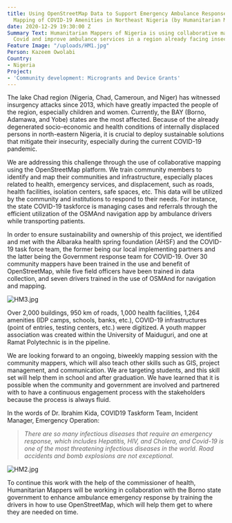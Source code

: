 ```yaml
---
title: Using OpenStreetMap Data to Support Emergency Ambulance Response Service and
  Mapping of COVID-19 Amenities in Northeast Nigeria (by Humanitarian Mappers)
date: 2020-12-29 19:30:00 Z
Summary Text: Humanitarian Mappers of Nigeria is using collaborative mapping to track
  Covid and improve ambulance services in a region already facing insecurity and conflict.
Feature Image: "/uploads/HM1.jpg"
Person: Kazeem Owolabi
Country:
- Nigeria
Project:
- 'Community development: Microgrants and Device Grants'
---
```


The lake Chad region (Nigeria, Chad, Cameroun, and Niger) has witnessed insurgency attacks since 2013, which have greatly impacted the people of the region, especially children and women. Currently, the BAY (Borno, Adamawa, and Yobe) states are the most affected. Because of the already degenerated socio-economic and health conditions of internally displaced persons in north-eastern Nigeria, it is crucial to deploy sustainable solutions that mitigate their insecurity, especially during the current COVID-19 pandemic.

We are addressing this challenge through the use of collaborative mapping using the OpenStreetMap platform. We train community members to identify and map their communities and infrastructure, especially places related to health, emergency services, and displacement, such as roads, health facilities, isolation centers, safe spaces, etc. This data will be utilized by the community and institutions to respond to their needs. For instance, the state COVID-19 taskforce is managing cases and referrals through the efficient utilization of the OSMAnd navigation app by ambulance drivers while transporting patients.

In order to ensure sustainability and ownership of this project, we identified and met with the Albaraka health spring foundation (AHSF) and the COVID-19 task force team, the former being our local implementing partners and the latter being the Government response team for COVID-19. Over 30 community mappers have been trained in the use and benefit of OpenStreetMap, while five field officers have been trained in data collection, and seven drivers trained in the use of OSMAnd for navigation and mapping.

![HM3.jpg](/uploads/HM3.jpg)

Over 2,000 buildings, 950 km of roads, 1,000 health facilities, 1,264 amenities (IDP camps, schools, banks, etc.), COVID-19 infrastructures (point of entries, testing centers, etc.) were digitized. A youth mapper association was created within the University of Maiduguri, and one at Ramat Polytechnic is in the pipeline.

We are looking forward to an ongoing, biweekly mapping session with the community mappers, which will also teach other skills such as GIS, project management, and communication. We are targeting students, and this skill set will help them in school and after graduation. We have learned that it is possible when the community and government are involved and partnered with to have a continuous engagement process with the stakeholders because the process is always fluid.

In the words of Dr. Ibrahim Kida, COVID19 Taskform Team, Incident Manager, Emergency Operation: 
> *There are so many infectious diseases that require an emergency response, which includes Hepatitis, HIV, and Cholera, and Covid-19 is one of the most threatening infectious diseases in the world. Road accidents and bomb explosions are not exceptional.*

![HM2.jpg](/uploads/HM2.jpg)

To continue this work with the help of the commissioner of health, Humanitarian Mappers will be working in collaboration with the Borno state government to enhance ambulance emergency response by training the drivers in how to use OpenStreetMap, which will help them get to where they are needed on time.
